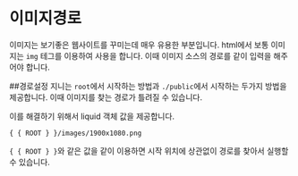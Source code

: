 # 이미지경로

이미지는 보기좋은 웹사이트를 꾸미는데 매우 유용한 부분입니다. html에서 보통 이미지는 `img` 테그를 이용하여 사용을 합니다.
이때 이미지 소스의 경로를 같이 입력을 해주어야 합니다.

##경로설정
지니는 `root`에서 시작하는 방법과 `./public`에서 시작하는 두가지 방법을 제공합니다.
이때 이미지를 찾는 경로가 틀려질 수 있습니다.

이를 해결하기 위해서 liquid 객체 값을 제공합니다.

```
{ { ROOT } }/images/1900x1080.png
```

`{ { ROOT } }`와 같은 값을 같이 이용하면 시작 위치에 상관없이 경로를 찾아서 실행할 수 있습니다.